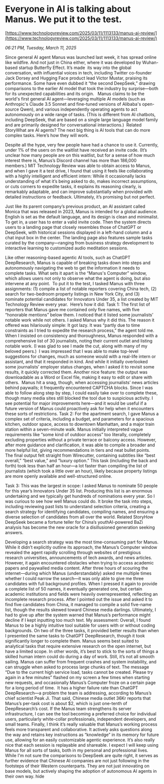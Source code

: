 # Everyone in AI is talking about Manus. We put it to the test.

[https://www.technologyreview.com/2025/03/11/1113133/manus-ai-review/](https://www.technologyreview.com/2025/03/11/1113133/manus-ai-review/)

*06:21 PM, Tuesday, March 11, 2025*

Since general AI agent Manus was launched last week, it has spread online like wildfire. And not just in China either, where it was developed by Wuhan-based startup Butterfly Effect. It’s made  its way into the global conversation, with influential voices in tech, including Twitter co-founder Jack Dorsey and Hugging Face product lead Victor Mustar, praising its performance. Some have even dubbed it “the second DeepSeek,” drawing comparisons to the earlier AI model that took the industry by surprise—both for its unexpected capabilities and its origin.   Manus claims to be the world's first general AI agent—leveraging multiple AI models (such as Anthropic's Claude 3.5 Sonnet and fine-tuned versions of Alibaba's open-source Qwen), and various independently operating agents to act autonomously on a wide range of tasks. (This is different from AI chatbots, including DeepSeek, that are based on a single large language model family and are primarily designed for conversational interactions.)  Related StoryWhat are AI agents? The next big thing is AI tools that can do more complex tasks. Here’s how they will work.

Despite all the hype, very few people have had a chance to use it. Currently, under 1% of the users on the waitlist have received an invite code. (It’s unclear how many people are on this waitlist, but for a sense of how much interest there is, Manus’s Discord channel has more than 186,000 members.) MIT Technology Review was able to obtain access to Manus, and when I gave it a test drive, I found that using it feels like collaborating with a highly intelligent and efficient intern: While it occasionally lacks understanding of what it’s being asked to do, makes incorrect assumptions, or cuts corners to expedite tasks, it explains its reasoning clearly, is remarkably adaptable, and can improve substantially when provided with detailed instructions or feedback. Ultimately, it’s promising but not perfect.

Just like its parent company’s previous product, an AI assistant called Monica that was released in 2023, Manus is intended for a global audience. English is set as the default language, and its design is clean and minimalist. To get in, a user has to enter a valid invite code. Then the system directs users to a landing page that closely resembles those of ChatGPT or DeepSeek, with historical sessions displayed in a left-hand column and a chat input box in the center. The landing page also features sample tasks curated by the company—ranging from business strategy development to interactive learning to customized audio meditation sessions.

Like other reasoning-based agentic AI tools, such as ChatGPT DeepResearch, Manus is capable of breaking tasks down into steps and autonomously navigating the web to get the information it needs to complete tasks. What sets it apart is the “Manus's Computer” window, which allows users not only to observe what the agent is doing, but also intervene at any point.  To put it to the test, I tasked Manus with three assignments: (1) compile a list of notable reporters covering China tech, (2) search for two-bedroom property listings in New York City, and (3) nominate potential candidates for Innovators Under 35, a list created by MIT Technology Review every year.  Here’s how it did: Task 1: The first list of reporters that Manus gave me contained only five names, with five “honorable mentions” below them. I noticed that it listed some journalists’ notable work while not others. I asked Manus why it did this. The reason it offered was hilariously simple: It got lazy. It was “partly due to time constraints as I tried to expedite the research process,” the agent told me. When I insisted on consistency and thoroughness, Manus responded with a comprehensive list of 30 journalists, noting their current outlet and listing notable work. (I was glad to see I made the cut, along with many of my beloved peers.)   I was impressed that I was able to make top-level suggestions for changes, much as someone would with a real-life intern or assistant, and that it responded in kind. And while it initially overlooked some journalists’ employer status changes, when I asked it to revisit some results, it quickly corrected them. Another nice feature: the output was downloadable as a Word or Excel file, making it easy to edit or share with others.  Manus hit a snag, though, when accessing journalists’ news articles behind paywalls; it frequently encountered CAPTCHA blocks. Since I was able to follow along step by step, I could easily take over to complete these, though many media sites still blocked the tool due to suspicious activity. I see potential for major improvements here—and it would be useful if a future version of Manus could proactively ask for help when it encounters these sorts of restrictions. Task 2: For the apartment search, I gave Manus a complex set of criteria, including a budget, and parameters for a spacious kitchen, outdoor space, access to downtown Manhattan, and a major train station within a seven-minute walk. Manus initially interpreted vague requirements like “some kind of outdoor access” too literally, completely excluding properties without a private terrace or balcony access. However, after more guidance and clarification, it was able to compile a broader and more helpful list, giving recommendations in tiers and neat bullet points.  The final output felt straight from Wirecutter, containing subtitles like “best overall,” “best value,” and “luxury option.” This task (including the back and forth) took less than half an hour—a lot faster than compiling the list of journalists (which took a little over an hour), likely because property listings are more openly available and well-structured online.

Task 3: This was the largest in scope: I asked Manus to nominate 50 people for this year’s Innovators Under 35 list. Producing this list is an enormous undertaking and we typically get hundreds of nominations every year. So I was curious to see how well Manus could do. It broke the task into steps, including reviewing past lists to understand selection criteria, creating a search strategy for identifying candidates, compiling names, and ensuring a diverse selection of candidates from all over the world. Related StoryHow DeepSeek became a fortune teller for China’s youthAI-powered BaZi analysis has become the new oracle for a disillusioned generation seeking answers.

Developing a search strategy was the most time-consuming part for Manus. While it didn’t explicitly outline its approach, the Manus’s Computer window revealed the agent rapidly scrolling through websites of prestigious research universities, announcements of tech awards, and news articles. However, it again encountered obstacles when trying to access academic papers and paywalled media content. After three hours of scouring the internet—during which Manus (understandably) asked me multiple times whether I could narrow the search—it was only able to give me three candidates with full background profiles. When I pressed it again to provide a complete list of 50 names, it eventually generated one, but certain academic institutions and fields were heavily overrepresented, reflecting an incomplete research process. After I pointed out the issue and asked it to find five candidates from China, it managed to compile a solid five-name list, though the results skewed toward Chinese media darlings. Ultimately, I had to give up after the system warned that Manus’s performance might decline if I kept inputting too much text. My assessment: Overall, I found Manus to be a highly intuitive tool suitable for users with or without coding backgrounds. On two of the three tasks, it provided better results than when I presented the same tasks to ChatGPT DeepResearch, though it took significantly longer to complete them. Manus seems best suited to analytical tasks that require extensive research on the open internet, but have a limited scope. In other words, it’s best to stick to the sorts of things a skilled human intern could do during a day of work.​ Still, it’s not all smooth sailing. Manus can suffer from frequent crashes and system instability, and can struggle when asked to process large chunks of text. The message “Due to the current high service load, tasks cannot be created. Please try again in a few minutes” flashed on my screen a few times when starting new requests, and occasionally Manus’s Computer froze on a certain page for a long period of time.  It has a higher failure rate than ChatGPT DeepResearch—a problem the team is addressing, according to Manus’s chief scientist Peak Ji. That said, Chinese media outlet 36Kr reports that Manus’s per-task cost is about $2, which is just one-tenth of DeepResearch’s cost. If the Manus team strengthens its server infrastructure, I can see the tool becoming a preferred choice for individual users, particularly white-collar professionals, independent developers, and small teams. Finally, I think it’s really valuable that Manus’s working process feels more transparent and collaborative. It actively asks questions along the way and retains key instructions as “knowledge” in its memory for future use, allowing for an easily customizable agentic experience. It’s also really nice that each session is replayable and shareable. I expect I will keep using Manus for all sorts of tasks, both in my personal and professional lives. While I'm not sure the comparisons to DeepSeek are quite right, it serves as further evidence that Chinese AI companies are not just following in the footsteps of their Western counterparts. They are not just innovating on base models, but actively shaping the adoption of autonomous AI agents in their own way.  hide


